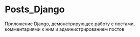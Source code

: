 # Posts_Django
Приложение Django, демонстрирующее работу с постами, комментариями к ним и администрированием постов
